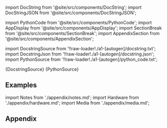 
[//]: # (Custom component imports)

import DocString from '@site/src/components/DocString';
import DocStringJSON from '@site/src/components/DocStringJSON';

import PythonCode from '@site/src/components/PythonCode';
import AppDisplay from '@site/src/components/AppDisplay';
import SectionBreak from '@site/src/components/SectionBreak';
import AppendixSection from '@site/src/components/AppendixSection';

[//]: # (Docstring)

import DocstringSource from '!!raw-loader!./a1-[autogen]/docstring.txt';
import DocstringJson from '!!raw-loader!./a1-[autogen]/docstring.json';
import PythonSource from '!!raw-loader!./a1-[autogen]/python_code.txt';

<DocString>{DocstringSource}</DocString>
<DocStringJSON data={DocstringJson} />
<PythonCode GLink='TRANSFORMERS/TYPE_CASTING/VECTOR_2_ORDERED_PAIR/VECTOR_2_ORDERED_PAIR.py'>{PythonSource}</PythonCode>

<SectionBreak />

    

[//]: # (Examples)

## Examples

<AppDisplay 
  GLink='TRANSFORMERS/TYPE_CASTING/VECTOR_2_ORDERED_PAIR'
  nodeLabel='VECTOR_2_ORDERED_PAIR'>
</AppDisplay>

<SectionBreak />

    

[//]: # (Appendix)

import Notes from './appendix/notes.md';
import Hardware from './appendix/hardware.md';
import Media from './appendix/media.md';

## Appendix

<AppendixSection index={0} folderPath='nodes/TRANSFORMERS/TYPE_CASTING/VECTOR_2_ORDERED_PAIR/appendix/'><Notes /></AppendixSection>
<AppendixSection index={1} folderPath='nodes/TRANSFORMERS/TYPE_CASTING/VECTOR_2_ORDERED_PAIR/appendix/'><Hardware /></AppendixSection>
<AppendixSection index={2} folderPath='nodes/TRANSFORMERS/TYPE_CASTING/VECTOR_2_ORDERED_PAIR/appendix/'><Media /></AppendixSection>


